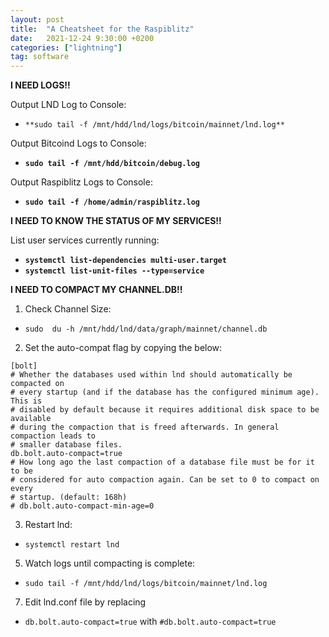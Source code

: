 ```yaml
---
layout: post
title:  "A Cheatsheet for the Raspiblitz"
date:   2021-12-24 9:30:00 +0200
categories: ["lightning"]
tag: software
---
```


**I NEED LOGS!!**

Output LND Log to Console:
- ```**sudo tail -f /mnt/hdd/lnd/logs/bitcoin/mainnet/lnd.log**```
	
Output Bitcoind Logs to Console:
- **```sudo tail -f /mnt/hdd/bitcoin/debug.log```**
	
Output Raspiblitz Logs to Console:
- **```sudo tail -f /home/admin/raspiblitz.log```**


**I NEED TO KNOW THE STATUS OF MY SERVICES!!**

List user services currently running:
- **```systemctl list-dependencies multi-user.target```**
- **```systemctl list-unit-files --type=service ```**

**I NEED TO COMPACT MY CHANNEL.DB!!**
1. Check Channel Size: 
- ```sudo  du -h /mnt/hdd/lnd/data/graph/mainnet/channel.db```

2. Set the auto-compat flag by copying the below:
```
[bolt]
# Whether the databases used within lnd should automatically be compacted on
# every startup (and if the database has the configured minimum age). This is
# disabled by default because it requires additional disk space to be available
# during the compaction that is freed afterwards. In general compaction leads to
# smaller database files.
db.bolt.auto-compact=true
# How long ago the last compaction of a database file must be for it to be
# considered for auto compaction again. Can be set to 0 to compact on every
# startup. (default: 168h)
# db.bolt.auto-compact-min-age=0
```
3. Restart lnd: 
- ```systemctl restart lnd```
5. Watch logs until compacting is complete: 
- ```sudo tail -f /mnt/hdd/lnd/logs/bitcoin/mainnet/lnd.log```
7. Edit lnd.conf file by replacing 
- ```db.bolt.auto-compact=true``` with  ```#db.bolt.auto-compact=true```
